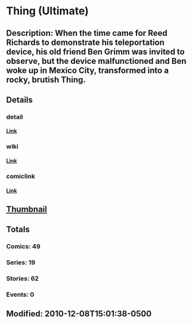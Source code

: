 # Thing (Ultimate)
## Description: When the time came for Reed Richards to demonstrate his teleportation device, his old friend Ben Grimm was invited to observe, but the device malfunctioned and Ben woke up in Mexico City, transformed into a rocky, brutish Thing.
## Details
### detail
#### [Link](http://marvel.com/characters/59/thing?utm_campaign=apiRef&utm_source=225578a89fc76f3d20fbffda5d17a88d)
### wiki
#### [Link](http://marvel.com/universe/Thing_%28Ultimate%29?utm_campaign=apiRef&utm_source=225578a89fc76f3d20fbffda5d17a88d)
### comiclink
#### [Link](http://marvel.com/comics/characters/1010983/thing_ultimate?utm_campaign=apiRef&utm_source=225578a89fc76f3d20fbffda5d17a88d)
## [Thumbnail](http://i.annihil.us/u/prod/marvel/i/mg/f/40/4c0032a542533.jpg)
## Totals
### Comics: 49
### Series: 19
### Stories: 62
### Events: 0
## Modified: 2010-12-08T15:01:38-0500